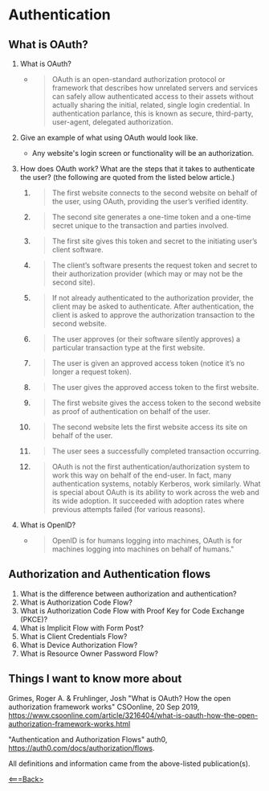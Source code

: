 # Authentication

## What is OAuth?

1. What is OAuth?

    - >OAuth is an open-standard authorization protocol or framework that describes how unrelated servers and services can safely allow authenticated access to their assets without actually sharing the initial, related, single login credential. In authentication parlance, this is known as secure, third-party, user-agent, delegated authorization.

2. Give an example of what using OAuth would look like.

    - Any website's login screen or functionality will be an authorization.

3. How does OAuth work? What are the steps that it takes to authenticate the user? (the following are  quoted  from the listed below article.)

   1. >The first website connects to the second website on behalf of the user, using OAuth, providing the user’s verified identity.

   2. >The second site generates a one-time token and a one-time secret unique to the transaction and parties involved.

   3. >The first site gives this token and secret to the initiating user’s client software.

   4. >The client’s software presents the request token and secret to their authorization provider (which may or may not be the second site).

   5. >If not already authenticated to the authorization provider, the client may be asked to authenticate. After authentication, the client is asked to approve the authorization transaction to the second website.

   6. >The user approves (or their software silently approves) a particular transaction type at the first website.

   7. >The user is given an approved access token (notice it’s no longer a request token).

   8. >The user gives the approved access token to the first website.

   9. >The first website gives the access token to the second website as proof of authentication on behalf of the user.

   10. >The second website lets the first website access its site on behalf of the user.

   11. >The user sees a successfully completed transaction occurring.

   12. >OAuth is not the first authentication/authorization system to work this way on behalf of the end-user. In fact, many authentication systems, notably Kerberos, work similarly. What is special about OAuth is its ability to work across the web and its wide adoption. It succeeded with adoption rates where previous attempts failed (for various reasons).

4. What is OpenID?

    - > OpenID is for humans logging into machines, OAuth is for machines logging into machines on behalf of humans."

## Authorization and Authentication flows

1. What is the difference between authorization and authentication?
2. What is Authorization Code Flow?
3. What is Authorization Code Flow with Proof Key for Code Exchange (PKCE)?
4. What is Implicit Flow with Form Post?
5. What is Client Credentials Flow?
6. What is Device Authorization Flow?
7. What is Resource Owner Password Flow?

## Things I want to know more about

Grimes, Roger A. & Fruhlinger, Josh "What is OAuth? How the open authorization framework works" CSOonline, 20 Sep 2019, <https://www.csoonline.com/article/3216404/what-is-oauth-how-the-open-authorization-framework-works.html>

"Authentication and Authorization Flows" auth0, <https://auth0.com/docs/authorization/flows>.

All definitions and information came from the above-listed publication(s).

[<===Back>](README.md)
